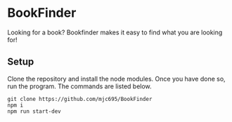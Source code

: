 # BookFinder

Looking for a book? Bookfinder makes it easy to find what you are looking for!

## Setup

Clone the repository and install the node modules. Once you have done so, run the program. The commands are listed below.

```
git clone https://github.com/mjc695/BookFinder
npm i
npm run start-dev
```



